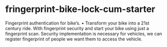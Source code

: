 # fringerprint-bike-lock-cum-starter
Fingerprint authentication for bike’s. • Transform your bike into a 21st century ride. With fingerprint security and start your  bike using just a fingerprint scan. Security implementation is necessary for vehicles, we can register fingerprint of people  we want them to access the vehicle. 
